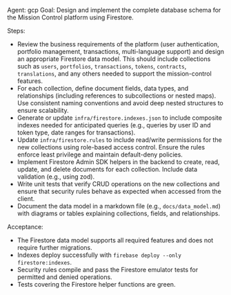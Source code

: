 Agent: gcp
Goal: Design and implement the complete database schema for the Mission Control platform using Firestore.

Steps:
- Review the business requirements of the platform (user authentication, portfolio management, transactions, multi-language support) and design an appropriate Firestore data model. This should include collections such as `users`, `portfolios`, `transactions`, `tokens`, `contracts`, `translations`, and any others needed to support the mission-control features.
- For each collection, define document fields, data types, and relationships (including references to subcollections or nested maps). Use consistent naming conventions and avoid deep nested structures to ensure scalability.
- Generate or update `infra/firestore.indexes.json` to include composite indexes needed for anticipated queries (e.g., queries by user ID and token type, date ranges for transactions).
- Update `infra/firestore.rules` to include read/write permissions for the new collections using role-based access control. Ensure the rules enforce least privilege and maintain default-deny policies.
- Implement Firestore Admin SDK helpers in the backend to create, read, update, and delete documents for each collection. Include data validation (e.g., using zod).
- Write unit tests that verify CRUD operations on the new collections and ensure that security rules behave as expected when accessed from the client.
- Document the data model in a markdown file (e.g., `docs/data_model.md`) with diagrams or tables explaining collections, fields, and relationships.

Acceptance:
- The Firestore data model supports all required features and does not require further migrations.
- Indexes deploy successfully with `firebase deploy --only firestore:indexes`.
- Security rules compile and pass the Firestore emulator tests for permitted and denied operations.
- Tests covering the Firestore helper functions are green.
